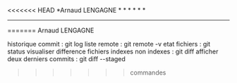 <<<<<<< HEAD
*Arnaud LENGAGNE
*
*
*
*
*
*
*****
=======
Arnaud LENGAGNE

historique commit : git log
liste remote : git remote -v
etat fichiers : git status
visualiser difference fichiers indexes non indexes : git diff
afficher deux derniers commits : git diff --staged
>>>>>>> commandes

